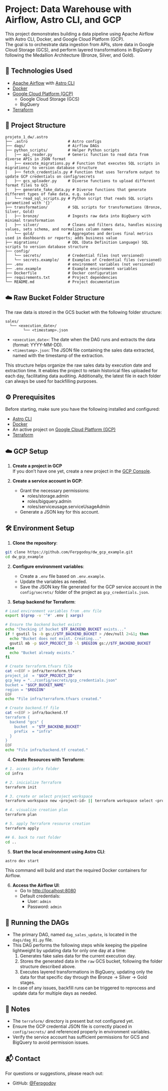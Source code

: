 
# Project: Data Warehouse with Airflow, Astro CLI, and GCP

This project demonstrates building a data pipeline using Apache Airflow with Astro CLI, Docker, and Google Cloud Platform (GCP).  
The goal is to orchestrate data ingestion from APIs, store data in Google Cloud Storage (GCS), and perform layered transformations in BigQuery following the Medallion Architecture (Bronze, Silver, and Gold).

## 🚀 Technologies Used

- [Apache Airflow](https://airflow.apache.org/) with [Astro CLI](https://www.astronomer.io/docs/astro/cli/install-cli/)
- [Docker](https://www.docker.com/)
- [Google Cloud Platform (GCP)](https://cloud.google.com/)
  - Google Cloud Storage (GCS)
  - BigQuery
- [Terraform](https://developer.hashicorp.com/terraform)

## 📁 Project Structure

```
projeto_1_dw/.astro
├── .astro                  # Astro configs
├── dags/                   # Airflow DAGs
├── python_scripts/         # Helper Python scripts
│   │── api_reader.py       # Generic function to read data from diverse APIs in JSON format
│   ├── execute_migrations.py # Function that executes SQL scripts in migrations/ to version database structure
│   ├── fetch_credentials.py # Function that uses Terraform output to update GCP credentials on config/secrets
│   ├── gcs_uploader.py     # Diverse functions to upload different format files to GCS
│   ├── generate_fake_data.py # Diverse functions that generate different types of fake data, e.g. sales
│   └── read_sql_scripts.py # Python script that reads SQL scripts parametized with '{}'
├── transformation/         # SQL scripts for transformations (Bronze, Silver, Gold)
│   ├── bronze/             # Ingests raw data into BigQuery with minimal transformation
│   ├── silver/             # Cleans and filters data, handles missing values, sets schema, and normalizes column names
│   └── gold/               # Aggregates and derives final metrics used in dashboards or reports; adds business value
├── migrations/             # DDL (Data Definition Language) SQL scripts to version database structure
├── config/
│   └── secrets/            # Credential files (not versioned)
│   └── secrets.example/    # Examples of Credential files (versioned)
├── .env                    # environment variables (not versioned)
├── .env.example            # Example environment variables
├── Dockerfile              # Docker configuration
├── requirements.txt        # Project dependencies
└── README.md               # Project documentation
```

## ☁️ Raw Bucket Folder Structure

The raw data is stored in the GCS bucket with the following folder structure:

```
sales/
  └── <execution_date>/
        └── <timestamp>.json
```

- `<execution_date>`: The date when the DAG runs and extracts the data (format: YYYY-MM-DD).
- `<timestamp>.json`: The JSON file containing the sales data extracted, named with the timestamp of the extraction.

This structure helps organize the raw sales data by execution date and extraction time. 
It enables the project to retain historical files uploaded for each day, facilitating data auditing. 
Additionally, the latest file in each folder can always be used for backfilling purposes.

## ⚙️ Prerequisites

Before starting, make sure you have the following installed and configured:

- [Astro CLI](https://www.astronomer.io/docs/astro/cli/install-cli/)
- [Docker](https://www.docker.com/get-started)
- An active project on [Google Cloud Platform (GCP)](https://cloud.google.com/)
- [Terraform](https://developer.hashicorp.com/terraform/install)

## ☁️ GCP Setup

1. **Create a project in GCP**  
   If you don’t have one yet, create a new project in the [GCP Console](https://console.cloud.google.com/).

2. **Create a service account in GCP**:
   - Grant the necessary permissions:
      - roles/storage.admin
      - roles/bigquery.admin
      - roles/serviceusage.serviceUsageAdmin
   - Generate a JSON key for this account.
   

## 🛠️ Environment Setup

1. **Clone the repository**:

```bash
git clone https://github.com/Ferpgodoy/dw_gcp_example.git
cd dw_gcp_example
```

2. **Configure environment variables**:
   - Create a `.env` file based on `.env.example`.
   - Update the variables as needed.
   - Save the JSON key file generated for the GCP service account in the `config/secrets/` folder of the project as `gcp_credentials.json`.

4. **Setup backend for Terraform**:
```bash
# Load environment variables from .env file
export $(grep -v '^#' .env | xargs)

# Ensure the backend bucket exists
echo "Checking if bucket $TF_BACKEND_BUCKET exists..."
if ! gsutil ls -b gs://$TF_BACKEND_BUCKET > /dev/null 2>&1; then
  echo "Bucket does not exist. Creating..."
  gsutil mb -p $GCP_PROJECT_ID -l $REGION gs://$TF_BACKEND_BUCKET
else
  echo "Bucket already exists."
fi

# Create terraform.tfvars file
cat <<EOF > infra/terraform.tfvars
project_id  = "$GCP_PROJECT_ID"
gcp_key = "../config/secrets/gcp_credentials.json"
bucket = "$GCP_BUCKET_NAME"
region = "$REGION"
EOF
echo "File infra/terraform.tfvars created."

# Create backend.tf file
cat <<EOF > infra/backend.tf
terraform {
  backend "gcs" {
    bucket  = "$TF_BACKEND_BUCKET"
    prefix  = "infra"
  }
}
EOF
echo "File infra/backend.tf created."
```

4. **Create Resources with Terraform**:
```bash
# 1. access infra folder
cd infra

# 2. inicialize Terraform
terraform init

# 3. create or select project workspace
terraform workspace new <project-id> || terraform workspace select <project-id>

# 4. visualize creation plan
terraform plan

# 5. apply Terraform resource creation
terraform apply

## 6. back to root folder
cd ..
```

5. **Start the local environment using Astro CLI**:

```bash
astro dev start
```

This command will build and start the required Docker containers for Airflow.

6. **Access the Airflow UI**:
   - Go to [http://localhost:8080](http://localhost:8080)
   - Default credentials:
     - User: `admin`
     - Password: `admin`

## 📄 Running the DAGs

- The primary DAG, named `dag_sales_update`, is located in the `dags/dag_01.py` file.
- This DAG performs the following steps while keeping the pipeline lightweight by updating data for only one day at a time:
  1. Generates fake sales data for the current execution day.
  2. Stores the generated data in the `raw` GCS bucket, following the folder structure described above.
  3. Executes layered transformations in BigQuery, updating only the data for that specific day through the Bronze → Silver → Gold stages.
- In case of any issues, backfill runs can be triggered to reprocess and update data for multiple days as needed.


## 📝 Notes

- The `terraform/` directory is present but not configured yet.
- Ensure the GCP credential JSON file is correctly placed in `config/secrets/` and referenced properly in environment variables.
- Verify the service account has sufficient permissions for GCS and BigQuery to avoid permission issues.

## 📬 Contact

For questions or suggestions, please reach out:

- GitHub: [@Ferpgodoy](https://github.com/Ferpgodoy)

